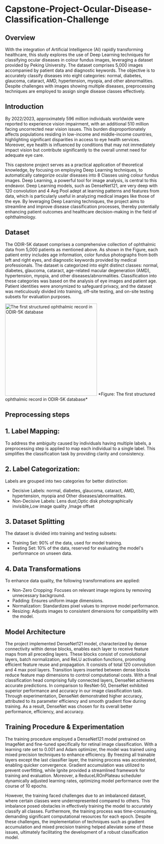 # Capstone-Project-Ocular-Disease-Classification-Challenge

## Overview

With the integration of Artificial Intelligence (AI) rapidly transforming healthcare, this study explores the use of  Deep Learning techniques for classifying ocular diseases in colour fundus images, leveraging a dataset provided by Peking University. The dataset comprises 5,000 images accompanied by patient data and diagnostic keywords. The objective is to accurately classify diseases into eight categories: normal, diabetes, glaucoma, cataract, AMD, hypertension, myopia, and other abnormalities. Despite challenges with images showing multiple diseases, preprocessing techniques are employed to assign single disease classes effectively.

## Introduction

By 2022/2023, approximately 596 million individuals worldwide were reported to experience  vision impairment, with an additional 510 million facing uncorrected near vision issues. This burden disproportionately affects populations residing in low-income and middle-income countries, highlighting significant disparities in access to eye health services. Moreover, eye health is influenced by conditions that may not immediately impact vision but contribute significantly to the overall unmet need for adequate eye care.

This capstone project serves as a practical application of theoretical knowledge, by focusing on employing Deep Learning techniques, to automatically categorize ocular diseases into 8 Classes using colour fundus images. Deep Learning, a powerful tool for image analysis, is central to this endeavor. Deep Learning models, such as DenseNet121, are very deep with 120 convolution and 4 Avg Pool adept at learning patterns and features from data, which is particularly useful in analyzing medical images like those of the eye. By leveraging Deep Learning techniques, the project aims to streamline and improve disease classification processes, thereby potentially enhancing patient outcomes and healthcare decision-making in the field of ophthalmology.

## Dataset

The ODIR-5K dataset comprises a comprehensive collection of ophthalmic data from 5,000 patients as mentioned above. As shown in the Figure, each patient entry includes age information, color fundus photographs from both left and right eyes, and diagnostic keywords provided by medical professionals. The dataset is categorized into eight distinct classes: normal, diabetes, glaucoma, cataract, age-related macular degeneration (AMD), hypertension, myopia, and other diseases/abnormalities. Classification into these categories was based on the analysis of eye images and patient age. Patient identities were anonymized to safeguard privacy, and the dataset was meticulously divided into training, off-site testing, and on-site testing subsets for evaluation purposes.

<img src="images/capstone.jpg" width="300" alt="The first structured ophthalmic record in ODIR-5K database">
*Figure: The first structured ophthalmic record in ODIR-5K database*

## Preprocessing steps

## 1. Label Mapping:
To address the ambiguity caused by individuals having multiple labels, a preprocessing step is applied to map each individual to a single label.
This simplifies the classification task by providing clarity and consistency.
## 2. Label Categorization:
Labels are grouped into two categories for better distinction:
- Decisive Labels: normal, diabetes, glaucoma, cataract, AMD, hypertension, myopia and Other diseases/abnormalities.
- Non-Decisive Labels:
Lens dust,Optic disk photographically invisible,Low image quality ,Image offset
## 3. Dataset Splitting
The dataset is divided into training and testing subsets:
- Training Set: 90% of the data, used for model training.
- Testing Set: 10% of the data, reserved for evaluating the model's performance on unseen data.
## 4. Data Transformations
To enhance data quality, the following transformations are applied:
- Non-Zero Cropping: Focuses on relevant image regions by removing unnecessary background.
- Padding: Ensures uniform image dimensions.
- Normalization: Standardizes pixel values to improve model performance.
- Resizing: Adjusts images to consistent dimensions for compatibility with the model.

## Model Architecture

The project implemented DenseNet121 model, characterized by dense connectivity within dense blocks, enables each layer to receive feature maps from all preceding layers. These blocks consist of convolutional layers, batch normalization, and ReLU activation functions, promoting efficient feature reuse and propagation. It consists of total 120 convolution and 4 max pool layers. Transition layers inserted between dense blocks reduce feature map dimensions to control computational costs. With a final classification head comprising fully connected layers, DenseNet achieves accurate predictions. In comparison to ResNet-50, DenseNet exhibited superior performance and accuracy in our image classification task. Through experimentation, DenseNet demonstrated higher accuracy, attributed to its parameter efficiency and smooth gradient flow during training. As a result, DenseNet was chosen for its overall better performance, efficiency, and accuracy.

## Training Procedure & Experimentation

The training procedure employed a DenseNet121 model pretrained on ImageNet and fine-tuned specifically for retinal image classification. With a learning rate set to 0.001 and Adam optimizer, the model was trained using mixed precision techniques to enhance efficiency. By freezing all trainable layers except the last classifier layer, the training process was accelerated, enabling quicker convergence. Gradient accumulation was utilized to prevent overfitting, while Ignite provided a streamlined framework for training and evaluation. Moreover, a ReduceLROnPlateau scheduler dynamically adjusted learning rates, optimizing model performance over the course of 10 epochs.

However, the training faced challenges due to an imbalanced dataset, where certain classes were underrepresented compared to others. This imbalance posed obstacles in effectively training the model to accurately classify all classes. Furthermore, the training process was time-consuming, demanding significant computational resources for each epoch. Despite these challenges, the implementation of techniques such as gradient accumulation and mixed precision training helped alleviate some of these issues, ultimately facilitating the development of a robust classification model. 





